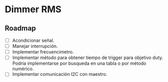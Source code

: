 # Dimmer RMS

## Roadmap

- [ ] Acondicionar señal.
- [ ] Manejar interrupción.
- [ ] Implementar frecuencimetro.
- [ ] Implementar método para obtener tiempo de trigger para objetivo duty.\
      Podría implementarse por busqueda en una tabla o por método numérico.
- [ ] Implementar comunicación I2C con maestro.
